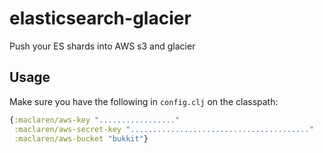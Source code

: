 # elasticsearch-glacier

Push your ES shards into AWS s3 and glacier

## Usage

Make sure you have the following in `config.clj` on the classpath:

```clojure
{:maclaren/aws-key "................."
 :maclaren/aws-secret-key "........................................"
 :maclaren/aws-bucket "bukkit"}
```
